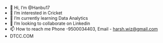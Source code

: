 - 👋 Hi, I’m @Hanbu17
- 👀 I’m interested in Cricket
- 🌱 I’m currently learning Data Analytics
- 💞️ I’m looking to collaborate on Linkedin
- 📫 How to reach me Phone -9500034403, Email - harsh.wiz@gmail.com
- DTCC.COM

<!---
Hanbu17/Hanbu17 is a ✨ special ✨ repository because its `README.md` (this file) appears on your GitHub profile.
You can click the Preview link to take a look at your changes.
--->

